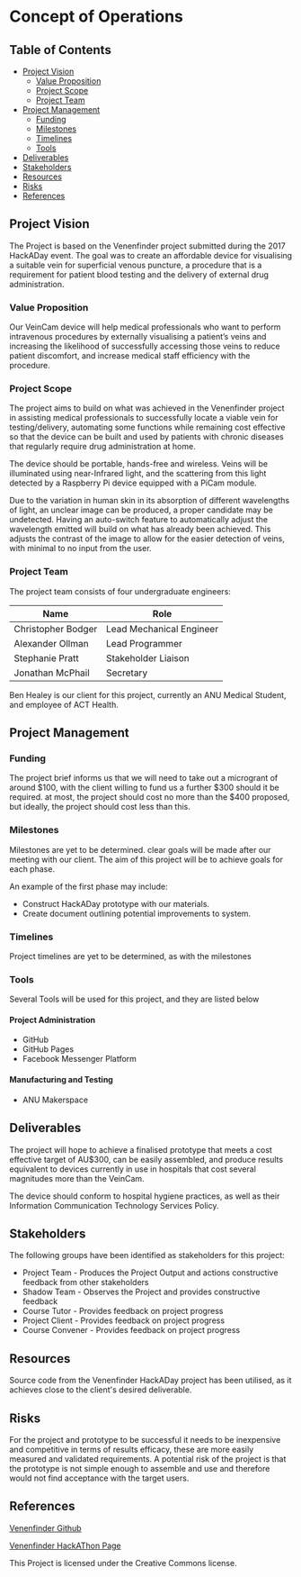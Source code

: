 # Concept of Operations

## Table of Contents
* [Project Vision](#project-vision)
  * [Value Proposition](#value-proposition)
  * [Project Scope](#project-scope)
  * [Project Team](#project-team)
* [Project Management](#project-management)
  * [Funding](#funding)
  * [Milestones](#milestones)
  * [Timelines](#timelines)
  * [Tools](#tools)
* [Deliverables](#deliverables)
* [Stakeholders](#stakeholders)
* [Resources](#resources)
* [Risks](#risks)
* [References](#references)

## Project Vision
The Project is based on the Venenfinder project submitted during the 2017 HackADay event. The goal was to create an affordable device for visualising a suitable vein for superficial venous puncture, a procedure that is a requirement for patient blood testing and the delivery of external drug administration.

### Value Proposition
Our VeinCam device will help medical professionals who want to perform intravenous procedures by externally visualising a patient’s veins and increasing the likelihood of successfully accessing those veins to reduce patient discomfort, and increase medical staff efficiency with the procedure.

### Project Scope
The project aims to build on what was achieved in the Venenfinder project in assisting medical professionals to successfully locate a viable vein for testing/delivery, automating some functions while remaining cost effective so that the device can be built and used by patients with chronic diseases that regularly require drug administration at home.

The device should be portable, hands-free and wireless. Veins will be illuminated using near-Infrared light, and the scattering from this light detected by a Raspberry Pi device equipped with a PiCam module.

Due to the variation in human skin in its absorption of different wavelengths of light, an unclear image can be produced, a proper candidate may be undetected. Having an auto-switch feature to automatically adjust the wavelength emitted will build on what has already been achieved. This adjusts the contrast of the image to allow for the easier detection of veins, with minimal to no input from the user.

### Project Team
The project team consists of four undergraduate engineers:

| Name | Role |
| --- | --- |
| Christopher Bodger | Lead Mechanical Engineer |
| Alexander Ollman | Lead Programmer |
| Stephanie Pratt | Stakeholder Liaison |
| Jonathan McPhail | Secretary |

Ben Healey is our client for this project, currently an ANU Medical Student, and employee of ACT Health.

## Project Management
### Funding
The project brief informs us that we will need to take out a microgrant of around $100, with the client willing to fund us a further $300 should it be required. at most, the project should cost no more than the $400 proposed, but ideally, the project should cost less than this.

### Milestones
Milestones are yet to be determined. clear goals will be made after our meeting with our client.
The aim of this project will be to achieve goals for each phase.

An example of the first phase may include:
- Construct HackADay prototype with our materials.
- Create document outlining potential improvements to system.

### Timelines
Project timelines are yet to be determined, as with the milestones

### Tools
Several Tools will be used for this project, and they are listed below

#### Project Administration
* GitHub
* GitHub Pages
* Facebook Messenger Platform

#### Manufacturing and Testing
* ANU Makerspace

## Deliverables
The project will hope to achieve a finalised prototype that meets a cost effective target of AU$300, can be easily assembled, and produce results equivalent to devices currently in use in hospitals that cost several magnitudes more than the VeinCam.

The device should conform to hospital hygiene practices, as well as their Information Communication Technology Services Policy.

## Stakeholders
The following groups have been identified as stakeholders for this project:
* Project Team - Produces the Project Output and actions constructive feedback from other stakeholders
* Shadow Team - Observes the Project and provides constructive feedback
* Course Tutor - Provides feedback on project progress
* Project Client - Provides feedback on project progress
* Course Convener - Provides feedback on project progress

## Resources
Source code from the Venenfinder HackADay project has been utilised, as it achieves close to the client's desired deliverable.

## Risks
For the project and prototype to be successful it needs to be inexpensive and competitive in terms of results efficacy, these are more easily measured and validated requirements. A potential risk of the project is that the prototype is not simple enough to assemble and use and therefore would not find acceptance with the target users.

## References
[Venenfinder Github](https://github.com/Myrijam/Venenfinder)

[Venenfinder HackAThon Page](https://hackaday.io/project/26158-assistance-system-for-vein-detection)



This Project is licensed under the Creative Commons license.
